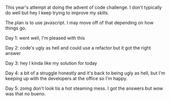 This year's attempt at doing the advent of code challenge.  I don't typically do well but hey I keep trying to improve my skills.

The plan is to use javascript.  I may move off of that depending on how things go.

Day 1: went well, I'm pleased with this

Day 2: code's ugly as hell and could use a refactor but it got the right answer

Day 3: hey I kinda like my solution for today

Day 4: a bit of a struggle honestly and it's back to being ugly as hell, but I'm keeping up with the developers at the office so I'm happy.  

Day 5: zomg don't look tis a hot steaming mess.  I got the answers but wow was that no bueno.  